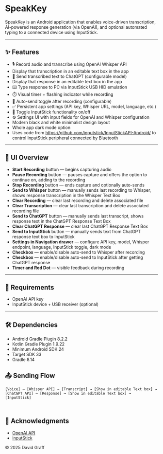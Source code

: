 # SpeakKey

SpeakKey is an Android application that enables voice-driven transcription, AI-powered response generation (via OpenAI), and optional automated typing to a connected device using InputStick.

---

## ✨ Features

- 🎙️ Record audio and transcribe using OpenAI Whisper API
- Display that transcription in an editable text box in the app
- 🤖 Send transcribed text to ChatGPT (configurable model)
- Display that response in an editable text box in the app
- ⌨️ Type response to PC via InputStick USB HID emulation
- ⏱️ Visual timer + flashing indicator while recording
- 📨 Auto-send toggle after recording (configurable)
- ✅ Persistent app settings (API key, Whisper URL, model, language, etc.)
- 🔘 Toggle InputStick functionality on/off
- ⚙️ Settings UI with input fields for OpenAI and Whisper configuration
- Modern black and white minimalist design layout
- Whole app dark mode option
- Uses code from https://github.com/inputstick/InputStickAPI-Android/ to control InputStick peripheral connected by Bluetooth

---

## 📸 UI Overview

- **Start Recording** button — begins capturing audio
- **Pause Recording** button — pauses capture and offers the option to continue on, adding to the recording
- **Stop Recording** button — ends capture and optionally auto-sends
- **Send to Whisper** button — manually sends last recording to Whisper, shows response transcription in the Whisper Text Box
- **Clear Recording** — clear last recording and delete associated file
- **Clear Transcription** — clear last transcription and delete associated recording file
- **Send to ChatGPT** button — manually sends last transcript, shows response text in the ChatGPT Response Text Box
- **Clear ChatGPT Response** — clear last ChatGPT Response Text Box
- **Send to InputStick** button — manually sends text from ChatGPT response text box to InputStick
- **Settings in Navigation drawer** — configure API key, model, Whisper endpoint, language, InputStick toggle, dark mode
- **Checkbox** — enable/disable auto-send to Whisper after recording
- **Checkbox** — enable/disable auto-send to InputStick after getting ChatGPT response
- **Timer and Red Dot** — visible feedback during recording

---


## 🧪 Requirements

- OpenAI API key
- InputStick device + USB receiver (optional)

---



## 🛠️ Dependencies

- Android Gradle Plugin 8.2.2
- Kotlin Gradle Plugin 1.9.22
- Minimum Android SDK 24
- Target SDK 33
- Gradle 8.14


## 📤 Sending Flow

```plaintext
[Voice] → [Whisper API] → [Transcript] → [Show in editable Text box] → [ChatGPT API] → [Response] → [Show in editable Text box] → [InputStick]

                                                          
```


## 🤝 Acknowledgments

- [OpenAI API](https://platform.openai.com/)
- [InputStick](https://www.inputstick.com/)


 © 2025 David Graff

